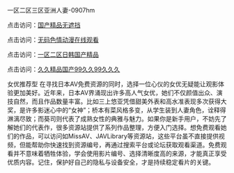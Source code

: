 一区二区三区亚洲人妻-0907hm

点击访问：<a href="https://heiliaowzu4ur.pages.dev">国产精品无遮挡</a>

点击访问：<a href="https://heiliaowt0d7p.pages.dev">无码色情动漫在线观看</a>

点击访问：<a href="https://heiliaoe8ajia.pages.dev">一区二区日韩国产精品</a>

点击访问：<a href="https://heiliaozj3tjd.pages.dev">久久精品国产99久久99久久久</a>


女优推荐型
在寻找日本AV免费资源的同时，选择一位心仪的女优无疑能让观影体验更加美好。近年来，日本AV界涌现出许多高人气女优，她们不仅颜值出众、演技自然，而且作品数量丰富。比如三上悠亚凭借甜美外表和高水准表现多次获得大奖，是许多影迷心中的“女神”；桥本有菜风格多变，从学生装到人妻角色，诠释得淋漓尽致；而葵司则代表了成熟女性的典雅与魅力。如果你是新手用户，不妨先了解她们的代表作，很多资源站提供了系列作品整理，方便入门选择。想免费观看她们的作品，可以访问如MissAV、JAVLibrary等资源站，这些平台虽不直接提供视频，但能帮助你快速找到资源编号，再通过搜索平台或论坛获取观看渠道。免费观看并不意味着牺牲体验，学会使用影片编号、选择清晰度高的来源，才能真正享受优质内容。记住，保护好自己的隐私与设备安全，才是持续稳定看片的关键。

<span style="display:none;">[Canonical link]( ）</span>
